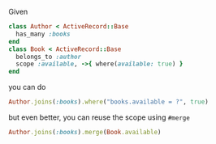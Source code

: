 Given

```ruby
class Author < ActiveRecord::Base
  has_many :books
end
class Book < ActiveRecord::Base
  belongs_to :author
  scope :available, ->{ where(available: true) }
end
```

you can do

```ruby
Author.joins(:books).where("books.available = ?", true)
```

but even better, you can reuse the scope using `#merge`

```ruby
Author.joins(:books).merge(Book.available)
```
